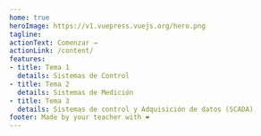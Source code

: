 ```yaml
---
home: true
heroImage: https://v1.vuepress.vuejs.org/hero.png
tagline: 
actionText: Comenzar →
actionLink: /content/
features:
- title: Tema 1
  details: Sistemas de Control
- title: Tema 2
  details: Sistemas de Medición
- title: Tema 3
  details: Sistemas de control y Adquisición de datos (SCADA)
footer: Made by your teacher with ❤️
---
```

